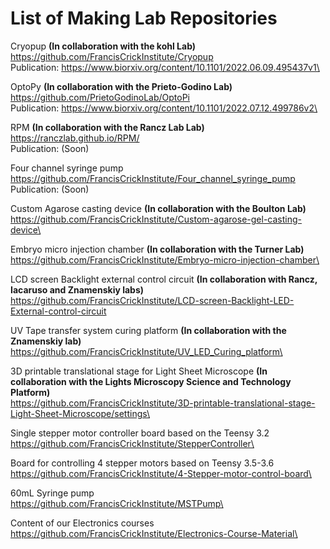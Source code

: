 # List of Making Lab Repositories

Cryopup **(In collaboration with the kohl Lab)**\
https://github.com/FrancisCrickInstitute/Cryopup \
Publication: https://www.biorxiv.org/content/10.1101/2022.06.09.495437v1\

OptoPy **(In collaboration with the Prieto-Godino Lab)**\
https://github.com/PrietoGodinoLab/OptoPi \
Publication: https://www.biorxiv.org/content/10.1101/2022.07.12.499786v2\

RPM **(In collaboration with the Rancz Lab Lab)**\
https://ranczlab.github.io/RPM/ \
Publication: (Soon)

Four channel syringe pump\
https://github.com/FrancisCrickInstitute/Four_channel_syringe_pump \
Publication: (Soon)

Custom Agarose casting device **(In collaboration with the Boulton Lab)**\
https://github.com/FrancisCrickInstitute/Custom-agarose-gel-casting-device\

Embryo micro injection chamber **(In collaboration with the Turner Lab)**\
https://github.com/FrancisCrickInstitute/Embryo-micro-injection-chamber\

LCD screen Backlight external control circuit **(In collaboration with Rancz, Iacaruso and Znamenskiy labs)**\
https://github.com/FrancisCrickInstitute/LCD-screen-Backlight-LED-External-control-circuit

UV Tape transfer system curing platform **(In collaboration with the Znamenskiy lab)**\
https://github.com/FrancisCrickInstitute/UV_LED_Curing_platform\

3D printable translational stage for Light Sheet Microscope **(In collaboration with the Lights Microscopy Science and Technology Platform)**\
https://github.com/FrancisCrickInstitute/3D-printable-translational-stage-Light-Sheet-Microscope/settings\

Single stepper motor controller board based on the Teensy 3.2\
https://github.com/FrancisCrickInstitute/StepperController\

Board for controlling 4 stepper motors based on Teensy 3.5-3.6\
https://github.com/FrancisCrickInstitute/4-Stepper-motor-control-board\

60mL Syringe pump\
https://github.com/FrancisCrickInstitute/MSTPump\

Content of our Electronics courses\
https://github.com/FrancisCrickInstitute/Electronics-Course-Material\
